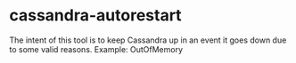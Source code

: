# cassandra-autorestart

The intent of this tool is to keep Cassandra up in an event it goes down due to some valid reasons. Example: OutOfMemory 
